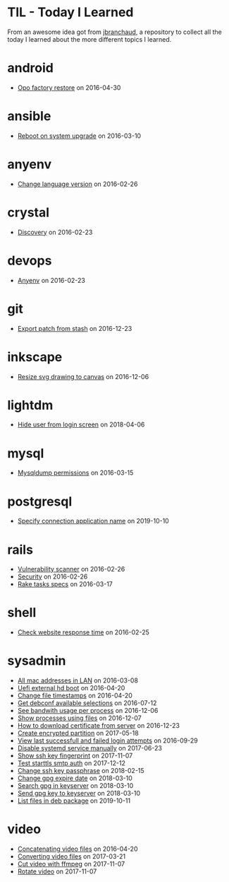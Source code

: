 # TIL - Today I Learned

From an awesome idea got from [jbranchaud](https://github.com/jbranchaud/til), a
repository to collect all the today I learned about the more different topics I
learned.

# android

- [Opo factory restore](tils/android/2016-04-30-opo_factory_restore.md) on 2016-04-30

# ansible

- [Reboot on system upgrade](tils/ansible/2016-03-10-reboot_on_system_upgrade.md) on 2016-03-10

# anyenv

- [Change language version](tils/anyenv/2016-02-26-change_language_version.md) on 2016-02-26

# crystal

- [Discovery](tils/crystal/2016-02-23-discovery.md) on 2016-02-23

# devops

- [Anyenv](tils/devops/2016-02-23-anyenv.md) on 2016-02-23

# git

- [Export patch from stash](tils/git/2016-12-23-export_patch_from_stash.md) on 2016-12-23

# inkscape

- [Resize svg drawing to canvas](tils/inkscape/2016-12-06-resize_svg_drawing_to_canvas.md) on 2016-12-06

# lightdm

- [Hide user from login screen](tils/lightdm/2018-04-06-hide_user_from_login_screen.md) on 2018-04-06

# mysql

- [Mysqldump permissions](tils/mysql/2016-03-15-mysqldump_permissions.md) on 2016-03-15

# postgresql

- [Specify connection application name](tils/postgresql/2019-10-10-specify_connection_application_name.md) on 2019-10-10

# rails

- [Vulnerability scanner](tils/rails/2016-02-26-vulnerability_scanner.md) on 2016-02-26
- [Security](tils/rails/2016-02-26-security.md) on 2016-02-26
- [Rake tasks specs](tils/rails/2016-03-17-rake_tasks_specs.md) on 2016-03-17

# shell

- [Check website response time](tils/shell/2016-02-25-check_website_response_time.md) on 2016-02-25

# sysadmin

- [All mac addresses in LAN](tils/sysadmin/2016-03-08-all_mac_addresses_in_lan.md) on 2016-03-08
- [Uefi external hd boot](tils/sysadmin/2016-04-20-uefi_external_hd_boot.md) on 2016-04-20
- [Change file timestamps](tils/sysadmin/2016-04-20-change_file_timestamps.md) on 2016-04-20
- [Get debconf available selections](tils/sysadmin/2016-07-12-get_debconf_available_selections.md) on 2016-07-12
- [See bandwith usage per process](tils/sysadmin/2016-12-06-see_bandwith_usage_per_process.md) on 2016-12-06
- [Show processes using files](tils/sysadmin/2016-12-07-show_processes_using_files.md) on 2016-12-07
- [How to download certificate from server](tils/sysadmin/2016-12-23-how_to_download_certificate_from_server.md) on 2016-12-23
- [Create encrypted partition](tils/sysadmin/2017-05-18-create_encrypted_partition.md) on 2017-05-18
- [View last successfull and failed login attempts](tils/sysadmin/2016-09-29-view_last_successfull_and_failed_login_attempts.md) on 2016-09-29
- [Disable systemd service manually](tils/sysadmin/2017-06-23-disable_systemd_service_manually.md) on 2017-06-23
- [Show ssh key fingerprint](tils/sysadmin/2017-11-07-show_ssh_key_fingerprint.md) on 2017-11-07
- [Test starttls smtp auth](tils/sysadmin/2017-12-12-test_starttls_smtp_auth.md) on 2017-12-12
- [Change ssh key passphrase](tils/sysadmin/2018-02-15-change_ssh_key_passphrase.md) on 2018-02-15
- [Change gpg expire date](tils/sysadmin/2018-03-10-change_gpg_expire_date.md) on 2018-03-10
- [Search gpg in keyserver](tils/sysadmin/2018-03-10-search_gpg_in_keyserver.md) on 2018-03-10
- [Send gpg key to keyserver](tils/sysadmin/2018-03-10-send_gpg_key_to_keyserver.md) on 2018-03-10
- [List files in deb package](tils/sysadmin/2019-10-11-list_files_in_deb_package.md) on 2019-10-11

# video

- [Concatenating video files](tils/video/2016-04-20-concatenating_video_files.md) on 2016-04-20
- [Converting video files](tils/video/2017-03-21-converting_video_files.md) on 2017-03-21
- [Cut video with ffmpeg](tils/video/2017-11-07-cut_video_with_ffmpeg.md) on 2017-11-07
- [Rotate video](tils/video/2017-11-07-rotate_video.md) on 2017-11-07

